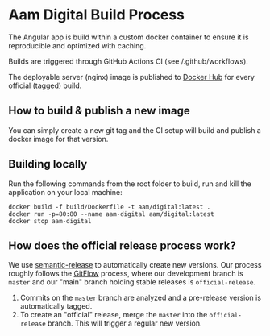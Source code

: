 # Aam Digital Build Process

The Angular app is build within a custom docker container to ensure it is reproducible and optimized with caching.

Builds are triggered through GitHub Actions CI (see /.github/workflows).

The deployable server (nginx) image is published to [Docker Hub](https://hub.docker.com/r/aamdigital/ndb-server)
for every official (tagged) build.

## How to build & publish a new image

You can simply create a new git tag and the CI setup will build and publish a docker image for that version.

## Building locally

Run the following commands from the root folder to build, run and kill the application on your local machine:

```
docker build -f build/Dockerfile -t aam/digital:latest .
docker run -p=80:80 --name aam-digital aam/digital:latest
docker stop aam-digital
```

## How does the official release process work?

We use [semantic-release](https://github.com/semantic-release/semantic-release) to automatically create new versions.
Our process roughly follows the [GitFlow](https://www.atlassian.com/git/tutorials/comparing-workflows/gitflow-workflow) process,
where our development branch is `master` and our "main" branch holding stable releases is `official-release`.

1. Commits on the `master` branch are analyzed and a pre-release version is automatically tagged.
2. To create an "official" release, merge the `master` into the `official-release` branch. This will trigger a regular new version.
